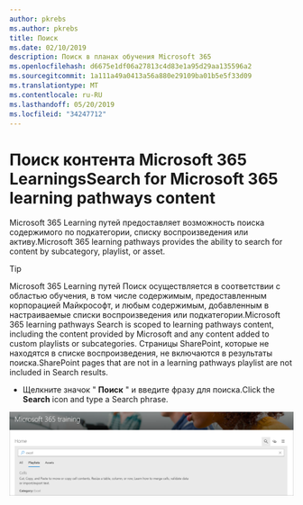 ```yaml
---
author: pkrebs
ms.author: pkrebs
title: Поиск
ms.date: 02/10/2019
description: Поиск в планах обучения Microsoft 365
ms.openlocfilehash: d6675e1df06a27813c4d83e1a95d29aa135596a2
ms.sourcegitcommit: 1a111a49a0413a56a880e29109ba01b5e5f33d09
ms.translationtype: MT
ms.contentlocale: ru-RU
ms.lasthandoff: 05/20/2019
ms.locfileid: "34247712"
---
```

# <a name="search-for-microsoft-365-learning-pathways-content"></a><span data-ttu-id="d3ec6-103">Поиск контента Microsoft 365 Learnings</span><span class="sxs-lookup"><span data-stu-id="d3ec6-103">Search for Microsoft 365 learning pathways content</span></span>

<span data-ttu-id="d3ec6-104">Microsoft 365 Learning путей предоставляет возможность поиска содержимого по подкатегории, списку воспроизведения или активу.</span><span class="sxs-lookup"><span data-stu-id="d3ec6-104">Microsoft 365 learning pathways provides the ability to search for content by subcategory, playlist, or asset.</span></span> 

> [!TIP]
> <span data-ttu-id="d3ec6-105">Microsoft 365 Learning путей Поиск осуществляется в соответствии с областью обучения, в том числе содержимым, предоставленным корпорацией Майкрософт, и любым содержимым, добавленным в настраиваемые списки воспроизведения или подкатегории.</span><span class="sxs-lookup"><span data-stu-id="d3ec6-105">Microsoft 365 learning pathways Search is scoped to learning pathways content, including the content provided by Microsoft and any content added to custom playlists or subcategories.</span></span> <span data-ttu-id="d3ec6-106">Страницы SharePoint, которые не находятся в списке воспроизведения, не включаются в результаты поиска.</span><span class="sxs-lookup"><span data-stu-id="d3ec6-106">SharePoint pages that are not in a learning pathways playlist are not included in Search results.</span></span>     

- <span data-ttu-id="d3ec6-107">Щелкните значок " **Поиск** " и введите фразу для поиска.</span><span class="sxs-lookup"><span data-stu-id="d3ec6-107">Click the **Search** icon and type a Search phrase.</span></span> 

![кг-СЕАРЧ. png](media/cg-search.png)

